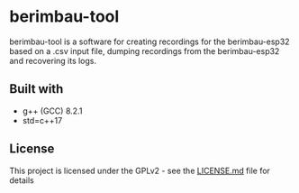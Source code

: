 # berimbau-tool

berimbau-tool is a software for creating recordings for the berimbau-esp32 based on a .csv input file, dumping recordings from the berimbau-esp32 and recovering its logs.

## Built with

* g++ (GCC) 8.2.1
* std=c++17

## License

This project is licensed under the GPLv2 - see the [LICENSE.md](LICENSE.md) file for details
